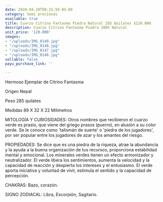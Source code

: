 ```yaml
---
date: 2020-04-28T08:15:59-05:00
category: Semi preciosas
available: true
title: Cuarzo Citrino Fantasma Piedra Natural 285 Quilates $120.000
description: Cuarzo Citrino Fantasma Piedra 100% Natural
unit_price: '120.000'
images:
- "/uploads/IMG_0149.jpg"
- "/uploads/IMG_0148.jpg"
- "/uploads/IMG_0147.jpg"
- "/uploads/IMG_0146.jpg"
sellable: false
payu_purchase_link: ''

---
```

Hermoso Ejemplar de Citrino Fantasma 

Origen Nepal

Peso 285 quilates 

Medidas 89 X 32 X 22 Milímetros 

MITOLOGÍA Y CURIOSIDADES: Otros nombres que recibieron el cuarzo verde es prasio, que viene del griego prasos (puerro), en alusión a su color verde. Se le conoce como 'talismán de suerte' o 'piedra de los jugadores', por ser popular entre los jugadores de azar y los amantes del riesgo.

PROPIEDADES: Se dice que es una piedra de la riqueza, atrae la abundancia y la ayuda a la buena organización de tus recursos, proporciona estabilidad mental y emocional. Los minerales verdes tienen un efecto armonizador y neutralizador. El verde libera los sentimientos, aumenta la velocidad y la capacidad de reacción y despierta los intereses y el entusiasmo. El verde aporta iniciativa y voluntad de vivir, estimula el sentido y la capacidad de percepción.

CHAKRAS: Bazo, corazón.

SIGNO ZODIACAL: Libra, Escorpión, Sagitario.